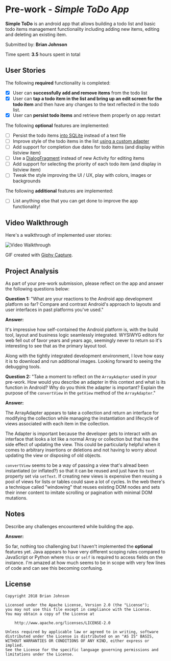 # Pre-work - *Simple ToDo App*

**Simple ToDo** is an android app that allows building a todo list and basic todo items management functionality including adding new items, editing and deleting an existing item.

Submitted by: **Brian Johnson**

Time spent: **3.5** hours spent in total

## User Stories

The following **required** functionality is completed:

* [x] User can **successfully add and remove items** from the todo list
* [x] User can **tap a todo item in the list and bring up an edit screen for the todo item** and then have any changes to the text reflected in the todo list.
* [x] User can **persist todo items** and retrieve them properly on app restart

The following **optional** features are implemented:

* [ ] Persist the todo items [into SQLite](http://guides.codepath.com/android/Persisting-Data-to-the-Device#sqlite) instead of a text file
* [ ] Improve style of the todo items in the list [using a custom adapter](http://guides.codepath.com/android/Using-an-ArrayAdapter-with-ListView)
* [ ] Add support for completion due dates for todo items (and display within listview item)
* [ ] Use a [DialogFragment](http://guides.codepath.com/android/Using-DialogFragment) instead of new Activity for editing items
* [ ] Add support for selecting the priority of each todo item (and display in listview item)
* [ ] Tweak the style improving the UI / UX, play with colors, images or backgrounds

The following **additional** features are implemented:

* [ ] List anything else that you can get done to improve the app functionality!

## Video Walkthrough

Here's a walkthrough of implemented user stories:

<img src='http://www.giphy.com/gifs/1d5Qn3s9A3JKNz8WZy' title='Video Walkthrough' width='' alt='Video Walkthrough' />

GIF created with [Giphy Capture](https://giphy.com/apps/giphycapture).

## Project Analysis

As part of your pre-work submission, please reflect on the app and answer the following questions below:

**Question 1:** "What are your reactions to the Android app development platform so far? Compare and contrast Android's approach to layouts and user interfaces in past platforms you've used."

**Answer:**

It's impressive how self-contained the Android platform is, with the build tool, layout and business logic seamlessly integrated. WYSIWYG editors for web fell out of favor years and years ago, seemingly never to return so it's interesting to see that as the primary layout tool.

Along with the tightly integrated development environment, I love how easy it is to download and run additional images. Looking forward to seeing the debugging tools.

**Question 2:** "Take a moment to reflect on the `ArrayAdapter` used in your pre-work. How would you describe an adapter in this context and what is its function in Android? Why do you think the adapter is important? Explain the purpose of the `convertView` in the `getView` method of the `ArrayAdapter`."

**Answer:**

The ArrayAdapter appears to take a collection and return an interface for modifying the collection while managing the instantiation and lifecycle of views associated with each item in the collection.

The Adapter is important because the developer gets to interact with an interface that looks a lot like a normal Array or collection but that has the side effect of updating the view. This could be particularly helpful when it comes to arbitrary insertions or deletions and not having to worry about updating the view or disposing of old objects.

`convertView` seems to be a way of passing a view that's alread been instantiated (or inflated?) so that it can be reused and just have its `text` property set via `setText`. If creating new views is expensive then reusing a pool of views for lists or tables could save a lot of cycles. In the web there's a technique called "windowing" that reuses existing DOM nodes and sets their inner content to imitate scrolling or pagination with minimal DOM mutations.

## Notes

Describe any challenges encountered while building the app.

**Answer:**

So far, nothing too challenging but I haven't implemented the **optional** features yet. Java appears to have very different scoping rules compared to JavaScript or Python where `this` or `self` is required to access fields on the instance. I'm amazed at how much seems to be in scope with very few lines of code and can see this becoming confusing.

## License

    Copyright 2018 Brian Johnson

    Licensed under the Apache License, Version 2.0 (the "License");
    you may not use this file except in compliance with the License.
    You may obtain a copy of the License at

        http://www.apache.org/licenses/LICENSE-2.0

    Unless required by applicable law or agreed to in writing, software
    distributed under the License is distributed on an "AS IS" BASIS,
    WITHOUT WARRANTIES OR CONDITIONS OF ANY KIND, either express or implied.
    See the License for the specific language governing permissions and
    limitations under the License.
